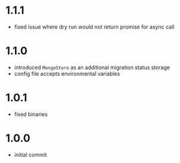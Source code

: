 # 1.1.1
- fixed issue where dry run would not return promise for async call
# 1.1.0
- introduced `MongoStore` as an additional migration status storage
- config file accepts environmental variables
# 1.0.1
- fixed binaries
# 1.0.0
- initial commit
